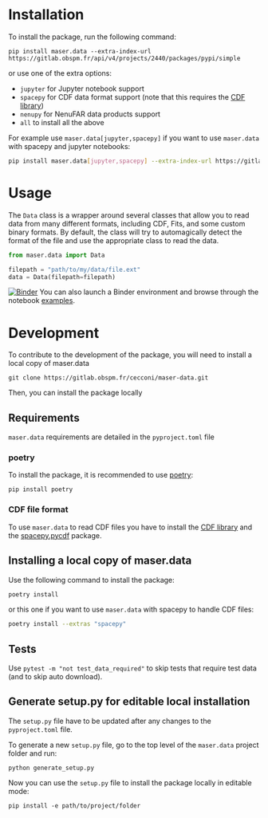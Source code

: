 # Installation

To install the package, run the following command:

```
pip install maser.data --extra-index-url https://gitlab.obspm.fr/api/v4/projects/2440/packages/pypi/simple
```

or use one of the extra options:

- `jupyter` for Jupyter notebook support
- `spacepy` for CDF data format support (note that this requires the [CDF library](https://cdf.gsfc.nasa.gov/html/sw_and_docs.html))
- `nenupy` for NenuFAR data products support
- `all` to install all the above

For example use `maser.data[jupyter,spacepy]` if you want to use `maser.data` with spacepy and jupyter notebooks:

```bash
pip install maser.data[jupyter,spacepy] --extra-index-url https://gitlab.obspm.fr/api/v4/projects/2440/packages/pypi/simple
```

# Usage

The `Data` class is a wrapper around several classes that allow you to read data from many different formats, including CDF, Fits, and some custom binary formats. By default, the class will try to automagically detect the format of the file and use the appropriate class to read the data.

```python
from maser.data import Data

filepath = "path/to/my/data/file.ext"
data = Data(filepath=filepath)
```

[![Binder](https://mybinder.org/badge_logo.svg)](https://mybinder.org/v2/git/https%3A%2F%2Fgitlab.obspm.fr%2Fcecconi%2Fmaser-data.git/dataset/rpw) You can also launch a Binder environment and browse through the notebook [examples](https://gitlab.obspm.fr/cecconi/maser-data/-/tree/master/examples).

# Development

To contribute to the development of the package, you will need to install a local copy of maser.data

```
git clone https://gitlab.obspm.fr/cecconi/maser-data.git
```

Then, you can install the package locally

## Requirements

`maser.data` requirements are detailed in the `pyproject.toml` file

### poetry

To install the package, it is recommended to use [poetry](https://python-poetry.org/docs/#installing-with-pip):

```
pip install poetry
```

### CDF file format

To use `maser.data` to read CDF files you have to install the [CDF library](https://cdf.gsfc.nasa.gov/html/sw_and_docs.html) and the [spacepy.pycdf](https://spacepy.github.io/install.html) package.

## Installing a local copy of maser.data

Use the following command to install the package:

```bash
poetry install
```

or this one if you want to use `maser.data` with spacepy to handle CDF files:

```bash
poetry install --extras "spacepy"
```

## Tests

Use `pytest -m "not test_data_required"` to skip tests that require test data (and to skip auto download).

## Generate setup.py for editable local installation

The `setup.py` file have to be updated after any changes to the `pyproject.toml` file.

To generate a new `setup.py` file, go to the top level of the `maser.data` project folder and run:

```
python generate_setup.py
```

Now you can use the `setup.py` file to install the package locally in editable mode:

```
pip install -e path/to/project/folder
```
